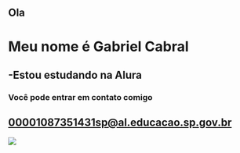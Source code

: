 ## Ola 
# Meu nome é Gabriel Cabral 
## -Estou estudando na Alura
### Você pode entrar em contato comigo 
## 00001087351431sp@al.educacao.sp.gov.br

![](https://media1.tenor.com/m/JPxmIAA2hfgAAAAd/kratos-fortnite-kratos.gif)
